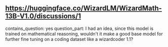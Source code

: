 ## https://huggingface.co/WizardLM/WizardMath-13B-V1.0/discussions/1

contains_question: yes
question_part: I had an idea, since this model is trained on mathematical reasoning, wouldn't it make a good base model for further fine tuning on a coding dataset like a wizardcoder 1.1?